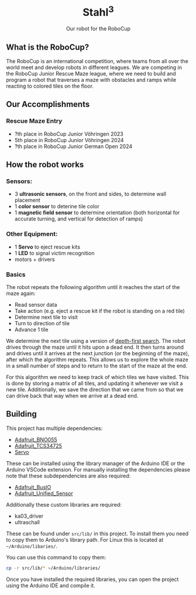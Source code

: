 
# <div align="center">Stahl<sup>3</sup></div>

<div align="center">Our robot for the RoboCup</div>

## What is the RoboCup?
The RoboCup is an international competition, where teams from all over the world meet and develop robots in different leagues. We are competing in the RoboCup Junior Rescue Maze league, where we need to build and program a robot that traverses a maze with obstacles and ramps while reacting to colored tiles on the floor. 

## Our Accomplishments
### Rescue Maze Entry
- ?th place in RoboCup Junior Vöhringen 2023
- 5th place in RoboCup Junior Vöhringen 2024
- ?th place in RoboCup Junior German Open 2024


## How the robot works
### Sensors:
- 3 **ultrasonic sensors**, on the front and sides, to determine wall placement
- 1 **color sensor** to deterine tile color
- 1 **magnetic field sensor** to determine orientation (both horizontal for accurate turning, and vertical for detection of ramps)
### Other Equipment:
- 1 **Servo** to eject rescue kits
- 1 **LED** to signal victim recognition
- motors + drivers
### Basics
The robot repeats the following algorithm until it reaches the start of the maze again:
- Read sensor data
- Take action (e.g. eject a rescue kit if the robot is standing on a red tile)
- Determine next tile to visit
- Turn to direction of tile
- Advance 1 tile

We determine the next tile using a version of [depth-first search](https://en.wikipedia.org/wiki/Depth-first_search). The robot drives through the maze until it hits upon a dead end. It then turns around and drives until it arrives at the next junction (or the beginning of the maze), after which the algorithm repeats. This allows us to explore the whole maze in a small number of steps and to return to the start of the maze at the end.

For this algorithm we need to keep track of which tiles we have visited. This is done by storing a matrix of all tiles, and updating it whenever we visit a new tile. Additionally, we save the direction that we came from so that we can drive back that way when we arrive at a dead end.

## Building
This project has multiple dependencies:
- [Adafruit_BNO055](https://github.com/adafruit/Adafruit_BNO055)
- [Adafruit_TCS34725](https://github.com/adafruit/Adafruit_TCS34725)
- [Servo](https://www.arduino.cc/en/Reference/Servo)

These can be installed using the library manager of the Arduino IDE or the Arduino VSCode extension. For manually installing the dependencies please note that these subdependencies are also required:
- [Adafruit_BusIO](https://github.com/adafruit/Adafruit_BusIO)
- [Adafruit_Unified_Sensor](https://github.com/adafruit/Adafruit_Sensor)

Additionally these custom libraries are required:
- ka03_driver
- ultraschall

These can be found under `src/lib/` in this project. To install them you need to copy them to Arduino's library path. For Linux this is located at `~/Arduino/libaries/`.

You can use this command to copy them:
```sh
cp -r src/lib/* ~/Arduino/libraries/
```

Once you have installed the required libraries, you can open the project using the Arduino IDE and compile it.
